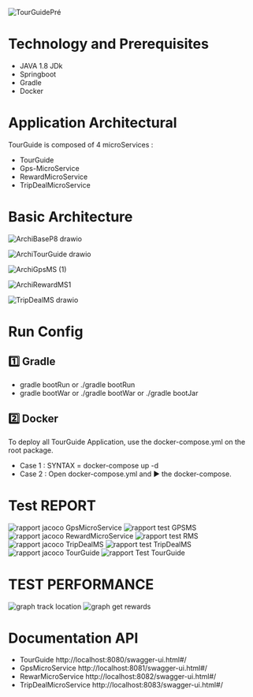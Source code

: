 ![TourGuidePré](https://user-images.githubusercontent.com/79265943/157535100-a1429eeb-c172-4cab-9df9-02ac3eb6d7d5.png)

# Technology and Prerequisites
* JAVA 1.8 JDk
* Springboot
* Gradle
* Docker

# Application Architectural

TourGuide is composed of 4 microServices :
* TourGuide
* Gps-MicroService
* RewardMicroService
* TripDealMicroService

# Basic Architecture
![ArchiBaseP8 drawio](https://user-images.githubusercontent.com/79265943/158581056-ff39b636-9c72-432a-81ed-f9538bb1ab9c.png)


![ArchiTourGuide drawio](https://user-images.githubusercontent.com/79265943/158581100-23e4ad45-9ced-4643-9424-0d714f3da43f.png)


![ArchiGpsMS (1)](https://user-images.githubusercontent.com/79265943/158581116-5e9d3f50-eca0-46b4-aaff-8be486df92c7.png)


![ArchiRewardMS1](https://user-images.githubusercontent.com/79265943/158581148-d90aad51-7fbf-4b23-860d-428a5429fd75.png)


![TripDealMS drawio](https://user-images.githubusercontent.com/79265943/158581164-5b2f0ed1-fab6-434b-8765-54223f9f3ce8.png)



# Run Config

:one: Gradle
----
* gradle bootRun or ./gradle bootRun
* gradle bootWar or ./gradle bootWar or ./gradle bootJar

2️⃣ Docker
----
To deploy all TourGuide Application, use the docker-compose.yml on the root package.

* Case 1 : SYNTAX = docker-compose up -d
* Case 2 : Open docker-compose.yml and ▶️ the docker-compose.

# Test REPORT

![rapport jacoco GpsMicroService](https://user-images.githubusercontent.com/79265943/158609523-51b968a9-90f4-46df-ae09-bff9080394c7.png)
![rapport test GPSMS](https://user-images.githubusercontent.com/79265943/158609997-c88f804c-d719-4608-8957-679d19a52745.png)
![rapport jacoco RewardMicroService](https://user-images.githubusercontent.com/79265943/158624232-5875c416-eb3f-4457-bb17-1f687d2c092a.png)
![rapport test RMS](https://user-images.githubusercontent.com/79265943/158624261-047c406f-7806-4c46-adc3-a8d98da8c7b0.png)
![rapport jacoco TripDealMS](https://user-images.githubusercontent.com/79265943/158624296-5482265d-030a-41ab-872a-d38b90ad0e6e.png)
![rapport test TripDealMS](https://user-images.githubusercontent.com/79265943/158624320-0c42011f-0222-4735-9086-33acdfaad7e7.png)
![rapport jacoco TourGuide](https://user-images.githubusercontent.com/79265943/158624355-54f0834b-55df-44ed-8d35-695722956c9e.png)
![rapport Test TourGuide](https://user-images.githubusercontent.com/79265943/158624374-8178ba0a-e62b-444a-8a7c-510366d21419.png)

# TEST PERFORMANCE

![graph track location](https://user-images.githubusercontent.com/79265943/158655166-4aab7053-c0d2-468a-ab1c-874b20d6507d.png)
![graph get rewards](https://user-images.githubusercontent.com/79265943/158655479-36bb766b-cf03-405d-9687-71f322409a36.png)



# Documentation API

* TourGuide http://localhost:8080/swagger-ui.html#/
* GpsMicroService http://localhost:8081/swagger-ui.html#/
* RewarMicroService http://localhost:8082/swagger-ui.html#/
* TripDealMicroService http://localhost:8083/swagger-ui.html#/
